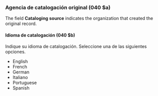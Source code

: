 ### Agencia de catalogación original (040 $a)

The field **Cataloging source** indicates the organization that created the original record.

#### Idioma de catalogación (040 $b)

Indique su idioma de catalogación. Seleccione una de las siguientes opciones.
- English
- French
- German
- Italiano
- Portuguese
- Spanish
